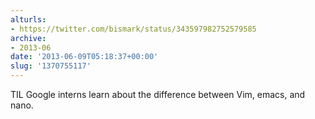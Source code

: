 ```yaml
---
alturls:
- https://twitter.com/bismark/status/343597982752579585
archive:
- 2013-06
date: '2013-06-09T05:18:37+00:00'
slug: '1370755117'
---
```


TIL Google interns learn about the difference between Vim, emacs, and nano.

